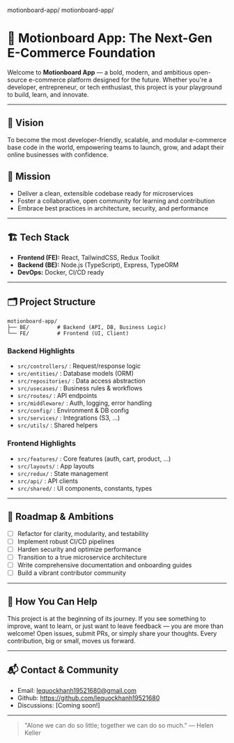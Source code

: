 motionboard-app/
motionboard-app/

# 🚀 Motionboard App: The Next-Gen E-Commerce Foundation

Welcome to **Motionboard App** — a bold, modern, and ambitious open-source e-commerce platform designed for the future. Whether you're a developer, entrepreneur, or tech enthusiast, this project is your playground to build, learn, and innovate.

---

## 🌟 Vision

To become the most developer-friendly, scalable, and modular e-commerce base code in the world, empowering teams to launch, grow, and adapt their online businesses with confidence.

## 🎯 Mission

- Deliver a clean, extensible codebase ready for microservices
- Foster a collaborative, open community for learning and contribution
- Embrace best practices in architecture, security, and performance

---

## 🏗️ Tech Stack

- **Frontend (FE):** React, TailwindCSS, Redux Toolkit
- **Backend (BE):** Node.js (TypeScript), Express, TypeORM
- **DevOps:** Docker, CI/CD ready

---

## 🗂️ Project Structure

```
motionboard-app/
├── BE/         # Backend (API, DB, Business Logic)
└── FE/         # Frontend (UI, Client)
```

### Backend Highlights

- `src/controllers/` : Request/response logic
- `src/entities/` : Database models (ORM)
- `src/repositories/` : Data access abstraction
- `src/usecases/` : Business rules & workflows
- `src/routes/` : API endpoints
- `src/middleware/` : Auth, logging, error handling
- `src/config/` : Environment & DB config
- `src/services/` : Integrations (S3, ...)
- `src/utils/` : Shared helpers

### Frontend Highlights

- `src/features/` : Core features (auth, cart, product, ...)
- `src/layouts/` : App layouts
- `src/redux/` : State management
- `src/api/` : API clients
- `src/shared/` : UI components, constants, types

---

## 🚦 Roadmap & Ambitions

- [ ] Refactor for clarity, modularity, and testability
- [ ] Implement robust CI/CD pipelines
- [ ] Harden security and optimize performance
- [ ] Transition to a true microservice architecture
- [ ] Write comprehensive documentation and onboarding guides
- [ ] Build a vibrant contributor community

---

## 🤝 How You Can Help

This project is at the beginning of its journey. If you see something to improve, want to learn, or just want to leave feedback — you are more than welcome! Open issues, submit PRs, or simply share your thoughts. Every contribution, big or small, moves us forward.

---

## 📬 Contact & Community

- Email: lequockhanh19521680@gmail.com
- Github: https://github.com/lequockhanh19521680
- Discussions: [Coming soon!]

---

> "Alone we can do so little; together we can do so much." — Helen Keller
